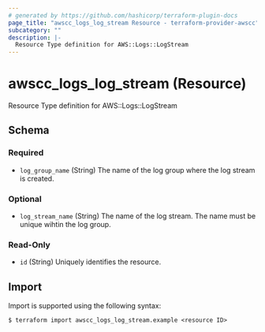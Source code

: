 ```yaml
---
# generated by https://github.com/hashicorp/terraform-plugin-docs
page_title: "awscc_logs_log_stream Resource - terraform-provider-awscc"
subcategory: ""
description: |-
  Resource Type definition for AWS::Logs::LogStream
---
```


# awscc_logs_log_stream (Resource)

Resource Type definition for AWS::Logs::LogStream



<!-- schema generated by tfplugindocs -->
## Schema

### Required

- `log_group_name` (String) The name of the log group where the log stream is created.

### Optional

- `log_stream_name` (String) The name of the log stream. The name must be unique wihtin the log group.

### Read-Only

- `id` (String) Uniquely identifies the resource.

## Import

Import is supported using the following syntax:

```shell
$ terraform import awscc_logs_log_stream.example <resource ID>
```
